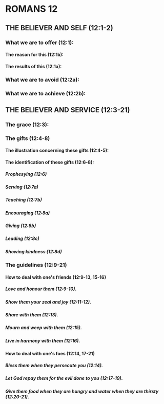 ---
---
# ROMANS 12
## THE BELIEVER AND SELF (12:1-2) 
###  What we are to offer (12:1): 
####  The reason for this (12:1b): 
####  The results of this (12:1a): 
###  What we are to avoid (12:2a): 
###  What we are to achieve (12:2b): 
## THE BELIEVER AND SERVICE (12:3-21) 
###  The grace (12:3): 
###  The gifts (12:4-8) 
####  The illustration concerning these gifts (12:4-5): 
####  The identification of these gifts (12:6-8): 
#####  Prophesying (12:6) 
#####  Serving (12:7a) 
#####  Teaching (12:7b) 
#####  Encouraging (12:8a) 
#####  Giving (12:8b) 
#####  Leading (12:8c) 
#####  Showing kindness (12:8d) 
###  The guidelines (12:9-21) 
####  How to deal with one\'s friends (12:9-13, 15-16) 
#####  Love and honour them (12:9-10). 
#####  Show them your zeal and joy (12:11-12). 
#####  Share with them (12:13). 
#####  Mourn and weep with them (12:15). 
#####  Live in harmony with them (12:16). 
####  How to deal with one\'s foes (12:14, 17-21) 
#####  Bless them when they persecute you (12:14). 
#####  Let God repay them for the evil done to you (12:17-19). 
#####  Give them food when they are hungry and water when they are thirsty (12:20-21). 
